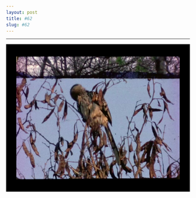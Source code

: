 ```yaml
---
layout: post
title: #62
slug: #62
---
```

---
<p class="description" style="text-align: center;">
<img src="/assets/danilo-luna-archives-25.jpg" />
  <br>
  <br>
